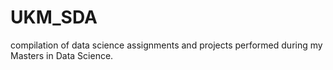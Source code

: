 # UKM_SDA
compilation of data science assignments and projects performed during my Masters in Data Science. 
